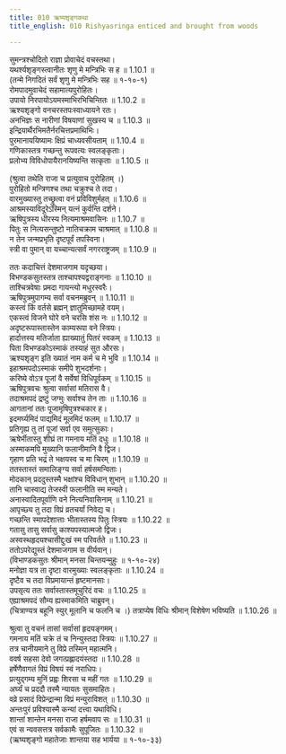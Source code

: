 ```yaml
---
title: 010 ऋष्यशृङ्गकथा
title_english: 010 Rishyasringa enticed and brought from woods

---
```

<div class="audioEmbed"  caption="श्रीराम-हरिसीताराममूर्ति-घनपाठिभ्यां वचनम्" src="https://archive.org/download/Ramayana-recitation-Sriram-harisItArAmamUrti-Ghanapaati-v2/Kanda_1/Kanda_1_BK-010-Rushya_Shrunga_Kathaa.mp3"></div>

सुमन्त्रश्चोदितो राज्ञा प्रोवाचेदं वचस्तथा।  
यथर्श्यशृङ्गस्त्वानीतः शृणु मे मन्त्रिभिः स ह ॥ 1.10.1 ॥   
(तन्मे निगदितं सर्वं शृणु मे मन्त्रिभिः सह ॥ १-१०-१)  
रोमपादमुवाचेदं सहामात्यपुरोहितः।  
उपायो निरपायोऽयमस्माभिरभिचिन्तितः ॥ 1.10.2 ॥   
ऋश्यशृङ्गो वनचरस्तपःस्वाध्यायने रतः।  
अनभिज्ञः स नारीणां विषयाणां सुखस्य च ॥ 1.10.3 ॥   
इन्द्रियार्थैरभिमतैर्नरचित्तप्रमाथिभिः।  
पुरमानाययिष्यामः क्षिप्रं चाध्यवसीयताम् ॥ 1.10.4 ॥   
गणिकास्तत्र गच्छन्तु रूपवत्यः स्वलङ्कृताः।  
प्रलोभ्य विविधोपायैरानयिष्यन्ति सत्कृताः ॥ 1.10.5 ॥   

(श्रुत्वा तथेति राजा च प्रत्युवाच पुरोहितम् ।)  
पुरोहितो मन्त्रिणश्च तथा चक्रुश्च ते तदा।  
वारमुख्यास्तु तच्छ्रुत्वा वनं प्रविविशुर्महत् ॥ 1.10.6 ॥   
आश्रमस्याविदूरेऽस्मिन् यत्नं कुर्वन्ति दर्शने।  
ऋषिपुत्रस्य धीरस्य नित्यमाश्रमवासिनः ॥ 1.10.7 ॥   
पितुः स नित्यसन्तुष्टो नातिचक्राम चाश्रमात् ॥ 1.10.8 ॥   
न तेन जन्मप्रभृति दृष्टपूर्वं तपस्विना।  
स्त्री वा पुमान् वा यच्चान्यत्सर्वं नगरराष्ट्रजम् ॥ 1.10.9 ॥   

ततः कदाचित्तं देशमाजगाम यदृच्छया।  
विभण्डकसुतस्तत्र ताश्चापश्यद्वराङ्गनाः ॥ 1.10.10 ॥   
ताश्चित्रवेषाः प्रमदा गायन्त्यो मधुरस्वरैः।  
ऋषिपुत्रमुपागम्य सर्वा वचनमब्रुवन् ॥ 1.10.11 ॥   
कस्त्वं किं वर्तसे ब्रह्मन् ज्ञातुमिच्छामहे वयम्।  
एकस्त्वं विजने घोरे वने चरसि शंस नः ॥ 1.10.12 ॥   
अदृष्टरूपास्तास्तेन काम्यरूपा वने स्त्रियः।  
हार्दात्तस्य मतिर्जाता ह्याख्यातुं पितरं स्वकम् ॥ 1.10.13 ॥   
पिता विभण्डकोऽस्माकं तस्याहं सुत औरसः।  
ऋश्यशृङ्ग इति ख्यातं नाम कर्म च मे भुवि ॥ 1.10.14 ॥   
इहाश्रमपदोऽस्माकं समीपे शुभदर्शनाः।  
करिष्ये वोऽत्र पूजां वै सर्वेषां विधिपूर्वकम् ॥ 1.10.15 ॥   
ऋषिपुत्रवचः श्रुत्वा सर्वासां मतिरास वै।  
तदाश्रमपदं द्रष्टुं जग्मुः सर्वाश्च तेन ताः ॥ 1.10.16 ॥   
आगतानां ततः पूजामृषिपुत्रश्चकार ह।  
इदमर्घ्यमिदं पाद्यमिदं मूलमिदं फलम् ॥ 1.10.17 ॥   
प्रतिगृह्य तु तां पूजां सर्वा एव समुत्सुकाः।  
ऋषेर्भीतास्तु शीघ्रं ता गमनाय मतिं दधुः ॥ 1.10.18 ॥   
अस्माकमपि मुख्यानि फलानीमानि वै द्विज।  
गृहाण प्रति भद्रं ते भक्षयस्व च मा चिरम् ॥ 1.10.19 ॥   
ततस्तास्तं समालिङ्ग्य सर्वा हर्षसमन्विताः।  
मोदकान् प्रददुस्तस्मै भक्षांश्च विविधान् शुभान् ॥ 1.10.20 ॥   
तानि चास्वाद्य तेजस्वी फलानीति स्म मन्यते।  
अनास्वादितपूर्वाणि वने नित्यनिवासिनाम् ॥ 1.10.21 ॥   
आपृच्छ्य तु तदा विप्रं व्रतचर्यां निवेद्य च।  
गच्छन्ति स्मापदेशात्ताः भीतास्तस्य पितुः स्त्रियः ॥ 1.10.22 ॥   
गतासु तासु सर्वासु काश्यपस्यात्मजो द्विजः।  
अस्वस्थहृदयश्चासीद्दुःखं स्म परिवर्तते ॥ 1.10.23 ॥   
ततोऽपरेद्युस्तं देशमाजगाम स वीर्यवान्।  
(विभाण्डकसुतः श्रीमान् मनसा चिन्तयन्मुहुः ॥ १-१०-२४)  
मनोज्ञा यत्र ता दृष्टा वारमुख्याः स्वलङ्कृताः ॥ 1.10.24 ॥   
दृष्टैव च तदा विप्रमायान्तं हृष्टमानसाः।  
उपसृत्य ततः सर्वास्तास्तमूचुरिदं वचः ॥ 1.10.25 ॥   
एह्याश्रमपदं सौम्य ह्यस्माकमिति चाब्रुवन्।  
(चित्राण्यत्र बहूनि स्युर् मूलानि च फलनि च ।)
तत्राप्येष विधिः श्रीमान् विशेषेण भविष्यति ॥ 1.10.26 ॥   

श्रुत्वा तु वचनं तासां सर्वासां हृदयङ्गमम्।  
गमनाय मतिं चक्रे तं च निन्युस्तदा स्त्रियः ॥ 1.10.27 ॥   
तत्र चानीयमाने तु विप्रे तस्मिन् महात्मनि।  
ववर्ष सहसा देवो जगत्प्रह्लादयंस्तदा ॥ 1.10.28 ॥   
हर्षेणैवागतं विप्रं विषयं स्वं नराधिपः।  
प्रत्युद्गम्य मुनिं प्रह्वः शिरसा च महीं गतः ॥ 1.10.29 ॥   
अर्घ्यं च प्रददौ तस्मै न्यायतः सुसमाहितः।  
वव्रे प्रसादं विप्रेन्द्रान्मा विप्रं मन्युराविशत् ॥ 1.10.30 ॥   
अन्तःपुरं प्रविश्यास्मै कन्यां दत्त्वा यथाविधि।  
शान्तां शान्तेन मनसा राजा हर्षमवाप सः ॥ 1.10.31 ॥   
एवं स न्यवसत्तत्र सर्वकामैः सुपूजितः ॥ 1.10.32 ॥   
(ऋष्यशृङ्गो महातेजाः शान्तया सह भार्यया ॥ १-१०-३३) 